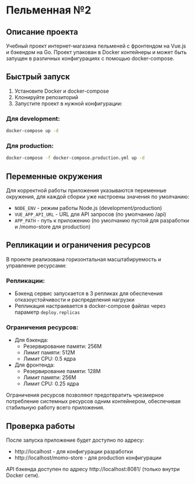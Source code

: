 # Пельменная №2

## Описание проекта

Учебный проект интернет-магазина пельменей с фронтендом на Vue.js и бэкендом на Go. Проект упакован в Docker контейнеры и может быть запущен в различных конфигурациях с помощью docker-compose.

## Быстрый запуск

1. Установите Docker и docker-compose
2. Клонируйте репозиторий
3. Запустите проект в нужной конфигурации:

### Для development:
```bash
docker-compose up -d
```

### Для production:
```bash
docker-compose -f docker-compose.production.yml up -d
```

## Переменные окружения

Для корректной работы приложения указываются переменные окружения, для каждой сборки уже настроены значения по умолчанию:

- `NODE_ENV` - режим работы Node.js (development/production)
- `VUE_APP_API_URL` - URL для API запросов (по умолчанию /api)
- `APP_PATH` - путь к приложению (по умолчанию пустой для разработки и /momo-store для production)

## Репликации и ограничения ресурсов

В проекте реализована горизонтальная масштабируемость и управление ресурсами:

### Репликации:
- Бэкенд сервис запускается в 3 репликах для обеспечения отказоустойчивости и распределения нагрузки
- Репликация настраивается в docker-compose файлах через параметр `deploy.replicas`

### Ограничения ресурсов:
- Для бэкенда:
  - Резервирование памяти: 256M
  - Лимит памяти: 512M
  - Лимит CPU: 0.5 ядра
- Для фронтенда:
  - Резервирование памяти: 128M
  - Лимит памяти: 256M
  - Лимит CPU: 0.25 ядра

Ограничения ресурсов позволяют предотвратить чрезмерное потребление системных ресурсов одним контейнером, обеспечивая стабильную работу всего приложения.

## Проверка работы

После запуска приложение будет доступно по адресу:
- http://localhost - для конфигурации разработки
- http://localhost/momo-store - для production конфигурации

API бэкенда доступен по адресу http://localhost:8081/ (только внутри Docker сети).
